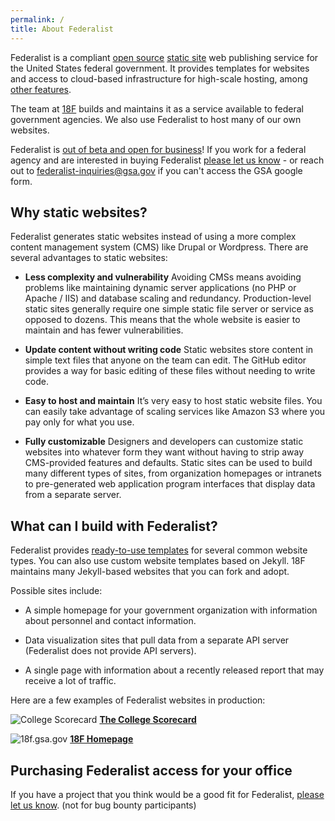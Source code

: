 ```yaml
---
permalink: /
title: About Federalist
---
```


Federalist is a compliant [open source](https://github.com/18F/federalist) [static site](https://18f.gsa.gov/2016/07/11/conversation-about-static-dynamic-websites/) web publishing service for the United States federal government. It provides templates for websites and access to cloud-based infrastructure for high-scale hosting, among [other features]({{site.baseurl}}/pages/how-federalist-works/included-with-federalist/).

The team at [18F](https://18f.gsa.gov/) builds and maintains it as a service available to federal government agencies. We also use Federalist to host many of our own websites.

Federalist is [out of beta and open for business](https://18f.gsa.gov/2017/06/01/federalist-is-out-of-beta-and-open-for-business/)! If you work for a federal agency and are interested in buying Federalist [please let us know](https://docs.google.com/forms/d/1iB8aW7c9r1QH3s8XElQCrnXRGjAiPUYpWG1CMeEqGIo/viewform) - or reach out to federalist-inquiries@gsa.gov if you can't access the GSA google form.

## Why static websites?

Federalist generates static websites instead of using a more complex content management system (CMS) like Drupal or Wordpress. There are several advantages to static websites:

- **Less complexity and vulnerability** Avoiding CMSs means avoiding problems like maintaining dynamic server applications (no PHP or Apache / IIS) and database scaling and redundancy. Production-level static sites generally require one simple static file server or service as opposed to dozens. This means that the whole website is easier to maintain and has fewer vulnerabilities.

- **Update content without writing code** Static websites store content in simple text files that anyone on the team can edit. The GitHub editor provides a way for basic editing of these files without needing to write code.

- **Easy to host and maintain** It’s very easy to host static website files. You can easily take advantage of scaling services like Amazon S3 where you pay only for what you use.

- **Fully customizable** Designers and developers can customize static websites into whatever form they want without having to strip away CMS-provided features and defaults. Static sites can be used to build many different types of sites, from organization homepages or intranets to pre-generated web application program interfaces that display data from a separate server.

## What can I build with Federalist?

Federalist provides [ready-to-use templates]({{site.baseurl}}/pages/using-federalist/#federalist-templates) for several common website types. You can also use custom website templates based on Jekyll. 18F maintains many Jekyll-based websites that you can fork and adopt.

Possible sites include:

- A simple homepage for your government organization with information about personnel and contact information.

- Data visualization sites that pull data from a separate API server (Federalist does not provide API servers).

- A single page with information about a recently released report that may receive a lot of traffic.

Here are a few examples of Federalist websites in production:

![College Scorecard]({{site.baseurl}}/uploads/college-scorecard.png)
**[The College Scorecard](https://collegescorecard.ed.gov/)**

![18f.gsa.gov]({{site.baseurl}}/uploads/partner-sites/18f-gsa-gov.png)
**[18F Homepage](https://18f.gsa.gov/)**

## Purchasing Federalist access for your office

If you have a project that you think would be a good fit for Federalist, [please let us know](https://docs.google.com/forms/d/1iB8aW7c9r1QH3s8XElQCrnXRGjAiPUYpWG1CMeEqGIo/viewform). (not for bug bounty participants)
